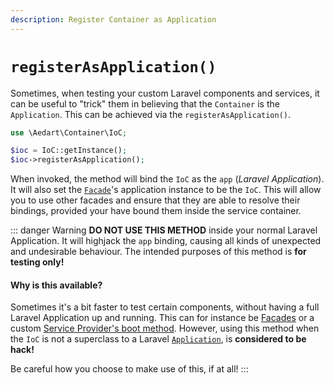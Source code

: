 ```yaml
---
description: Register Container as Application
---
```


# `registerAsApplication()`

Sometimes, when testing your custom Laravel components and services, it can be useful to "trick" them in believing that the `Container` is the `Application`.
This can be achieved via the `registerAsApplication()`.

```php
use \Aedart\Container\IoC;

$ioc = IoC::getInstance();
$ioc->registerAsApplication();
```

When invoked, the method will bind the `IoC` as the `app` (_Laravel Application_). It will also set the [`Facade`](https://laravel.com/docs/7.x/facades)'s application instance to be the `IoC`.
This will allow you to use other facades and ensure that they are able to resolve their bindings, provided your have bound them inside the service container.

::: danger Warning
**DO NOT USE THIS METHOD** inside your normal Laravel Application. It will highjack the `app` binding, causing all kinds of unexpected and undesirable behaviour.
The intended purposes of this method is **for testing only!**

#### Why is this available?

Sometimes it's a bit faster to test certain components, without having a full Laravel Application up and running.
This can for instance be [Facades](https://laravel.com/docs/7.x/facades) or a custom [Service Provider's boot method](https://laravel.com/docs/7.x/providers#the-boot-method).
However, using this method when the `IoC` is not a superclass to a Laravel [`Application`](https://github.com/laravel/framework/blob/6.x/src/Illuminate/Contracts/Foundation/Application.php), is **considered to be hack!**

Be careful how you choose to make use of this, if at all!
:::

